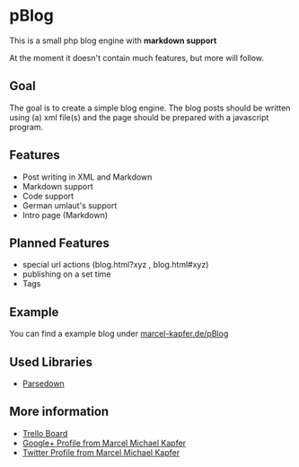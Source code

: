 # pBlog
This is a small php blog engine with **markdown support**

At the moment it doesn't contain much features, but more will follow.

## Goal
The goal is to create a simple blog engine. The blog posts should be written using (a) xml file(s) and the page should be prepared with a javascript program.

## Features
 - Post writing in XML and Markdown
 - Markdown support
 - Code support
 - German umlaut's support
 - Intro page (Markdown)
 
## Planned Features
 - special url actions (blog.html?xyz , blog.html#xyz)
 - publishing on a set time
 - Tags

## Example
You can find a example blog under [marcel-kapfer.de/pBlog](http://marcel-kapfer.de/pBlog)

## Used Libraries
 - [Parsedown](http://parsedown.org)
 
## More information
 - [Trello Board](https://trello.com/b/7qb5I6EQ/blog-engine)
 - [Google+ Profile from Marcel Michael Kapfer](plus.google.com/+MarcelMichaelKapfer)
 - [Twitter Profile from Marcel Michael Kapfer](twitter.com/MarcelKapfer)
